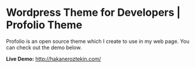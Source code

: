 # Wordpress Theme for Developers | Profolio Theme
Profolio is an open source theme which I create to use in my web page. You can check out the demo below.

**Live Demo:** http://hakaneroztekin.com/
